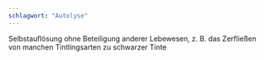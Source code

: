 ```yaml
---
schlagwort: "Autolyse"
---
```

Selbstauflösung ohne Beteiligung anderer Lebewesen, z. B. das Zerfließen von manchen Tintlingsarten zu schwarzer Tinte


